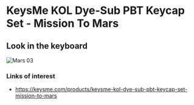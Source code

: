 # KeysMe KOL Dye-Sub PBT Keycap Set - Mission To Mars 

## Look in the keyboard
![Mars 03](./mars03.jpg)

### Links of interest
- https://keysme.com/products/keysme-kol-dye-sub-pbt-keycap-set-mission-to-mars
